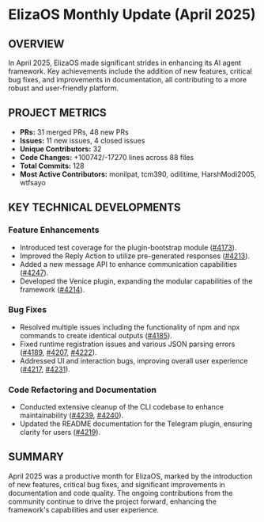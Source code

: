 # ElizaOS Monthly Update (April 2025)

## OVERVIEW 
In April 2025, ElizaOS made significant strides in enhancing its AI agent framework. Key achievements include the addition of new features, critical bug fixes, and improvements in documentation, all contributing to a more robust and user-friendly platform.

## PROJECT METRICS
- **PRs:** 31 merged PRs, 48 new PRs
- **Issues:** 11 new issues, 4 closed issues
- **Unique Contributors:** 32
- **Code Changes:** +100742/-17270 lines across 88 files
- **Total Commits:** 128
- **Most Active Contributors:** monilpat, tcm390, odilitime, HarshModi2005, wtfsayo

## KEY TECHNICAL DEVELOPMENTS

### Feature Enhancements
- Introduced test coverage for the plugin-bootstrap module ([#4173](https://github.com/elizaos/eliza/pull/4173)).
- Improved the Reply Action to utilize pre-generated responses ([#4213](https://github.com/elizaos/eliza/pull/4213)).
- Added a new message API to enhance communication capabilities ([#4247](https://github.com/elizaos/eliza/pull/4247)).
- Developed the Venice plugin, expanding the modular capabilities of the framework ([#4214](https://github.com/elizaos/eliza/pull/4214)).

### Bug Fixes
- Resolved multiple issues including the functionality of npm and npx commands to create identical outputs ([#4185](https://github.com/elizaos/eliza/pull/4185)).
- Fixed runtime registration issues and various JSON parsing errors ([#4189](https://github.com/elizaos/eliza/pull/4189), [#4207](https://github.com/elizaos/eliza/pull/4207), [#4222](https://github.com/elizaos/eliza/pull/4222)).
- Addressed UI and interaction bugs, improving overall user experience ([#4217](https://github.com/elizaos/eliza/pull/4217), [#4231](https://github.com/elizaos/eliza/pull/4231)).

### Code Refactoring and Documentation
- Conducted extensive cleanup of the CLI codebase to enhance maintainability ([#4239](https://github.com/elizaos/eliza/pull/4239), [#4240](https://github.com/elizaos/eliza/pull/4240)).
- Updated the README documentation for the Telegram plugin, ensuring clarity for users ([#4219](https://github.com/elizaos/eliza/pull/4219)).

## SUMMARY
April 2025 was a productive month for ElizaOS, marked by the introduction of new features, critical bug fixes, and significant improvements in documentation and code quality. The ongoing contributions from the community continue to drive the project forward, enhancing the framework's capabilities and user experience.